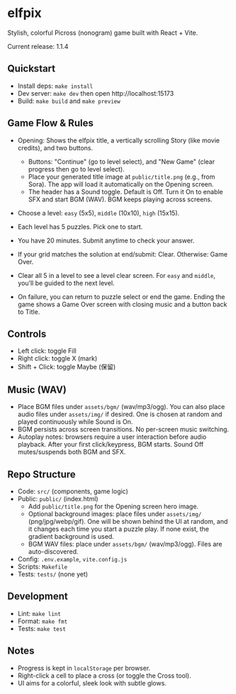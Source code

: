 # elfpix

Stylish, colorful Picross (nonogram) game built with React + Vite.

Current release: 1.1.4

## Quickstart

- Install deps: `make install`
- Dev server: `make dev` then open http://localhost:15173
- Build: `make build` and `make preview`

## Game Flow & Rules

- Opening: Shows the elfpix title, a vertically scrolling Story (like movie credits), and two buttons.
  - Buttons: "Continue" (go to level select), and "New Game" (clear progress then go to level select).
  - Place your generated title image at `public/title.png` (e.g., from Sora). The app will load it automatically on the Opening screen.
  - The header has a Sound toggle. Default is Off. Turn it On to enable SFX and start BGM (WAV). BGM keeps playing across screens.

- Choose a level: `easy` (5x5), `middle` (10x10), `high` (15x15).
- Each level has 5 puzzles. Pick one to start.
- You have 20 minutes. Submit anytime to check your answer.
- If your grid matches the solution at end/submit: Clear. Otherwise: Game Over.
- Clear all 5 in a level to see a level clear screen. For `easy` and `middle`, you’ll be guided to the next level.
 - On failure, you can return to puzzle select or end the game. Ending the game shows a Game Over screen with closing music and a button back to Title.

## Controls

- Left click: toggle Fill
- Right click: toggle X (mark)
- Shift + Click: toggle Maybe (保留)

## Music (WAV)

- Place BGM files under `assets/bgm/` (wav/mp3/ogg). You can also place audio files under `assets/img/` if desired. One is chosen at random and played continuously while Sound is On.
- BGM persists across screen transitions. No per-screen music switching.
- Autoplay notes: browsers require a user interaction before audio playback. After your first click/keypress, BGM starts. Sound Off mutes/suspends both BGM and SFX.

## Repo Structure

- Code: `src/` (components, game logic)
- Public: `public/` (index.html)
  - Add `public/title.png` for the Opening screen hero image.
  - Optional background images: place files under `assets/img/` (png/jpg/webp/gif). One will be shown behind the UI at random, and it changes each time you start a puzzle play. If none exist, the gradient background is used.
  - BGM WAV files: place under `assets/bgm/` (wav/mp3/ogg). Files are auto-discovered.
- Config: `.env.example`, `vite.config.js`
- Scripts: `Makefile`
- Tests: `tests/` (none yet)

## Development

- Lint: `make lint`
- Format: `make fmt`
- Tests: `make test`

## Notes

- Progress is kept in `localStorage` per browser.
- Right-click a cell to place a cross (or toggle the Cross tool).
- UI aims for a colorful, sleek look with subtle glows.

